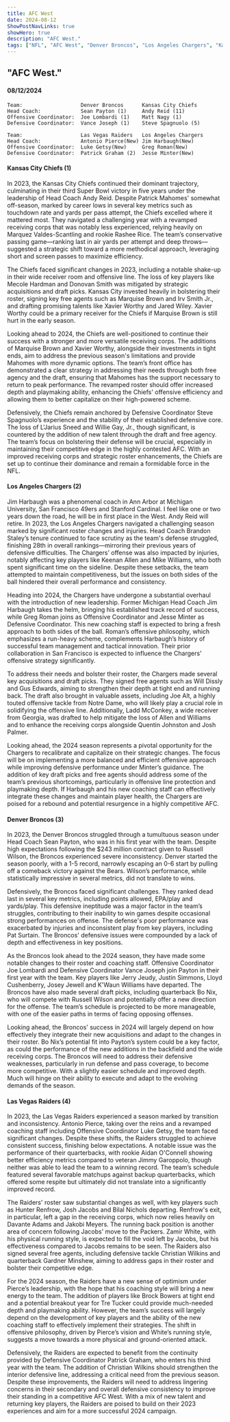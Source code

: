 ```yaml
---
title: AFC West
date: 2024-08-12
ShowPostNavLinks: true
showHero: true
description: "AFC West."
tags: ["NFL", "AFC West", "Denver Broncos", "Los Angeles Chargers", "Kansas City Chiefs", "Las Vegas Raiders", ] 
---
```

## "AFC West."
#### 08/12/2024 
    
    Team:                   Denver Broncos      Kansas City Chiefs  
    Head Coach:             Sean Payton (1)     Andy Reid (11)
    Offensive Coordinator:  Joe Lombardi (1)    Matt Nagy (1)
    Defensive Coordinator:  Vance Joseph (1)    Steve Spagnuolo (5)

    Team:                   Las Vegas Raiders   Los Angeles Chargers
    Head Coach:             Antonio Pierce(New) Jim Harbaugh(New)   
    Offensive Coordinator:  Luke Getsy(New)     Greg Roman(New)
    Defensive Coordinator:  Patrick Graham (2)  Jesse Minter(New)

#### Kansas City Chiefs (1)
In 2023, the Kansas City Chiefs continued their dominant trajectory, culminating in their third Super Bowl victory in five years under the leadership of Head Coach Andy Reid. Despite Patrick Mahomes' somewhat off-season, marked by career lows in several key metrics such as touchdown rate and yards per pass attempt, the Chiefs excelled where it mattered most. They navigated a challenging year with a revamped receiving corps that was notably less experienced, relying heavily on Marquez Valdes-Scantling and rookie Rashee Rice. The team’s conservative passing game—ranking last in air yards per attempt and deep throws—suggested a strategic shift toward a more methodical approach, leveraging short and screen passes to maximize efficiency.

The Chiefs faced significant changes in 2023, including a notable shake-up in their wide receiver room and offensive line. The loss of key players like Mecole Hardman and Donovan Smith was mitigated by strategic acquisitions and draft picks. Kansas City invested heavily in bolstering their roster, signing key free agents such as Marquise Brown and Irv Smith Jr., and drafting promising talents like Xavier Worthy and Jared Wiley. Xavier Worthy could be a primary receiver for the Chiefs if Marquise Brown is still hurt in the early season. 

Looking ahead to 2024, the Chiefs are well-positioned to continue their success with a stronger and more versatile receiving corps. The additions of Marquise Brown and Xavier Worthy, alongside their investments in tight ends, aim to address the previous season's limitations and provide Mahomes with more dynamic options. The team’s front office has demonstrated a clear strategy in addressing their needs through both free agency and the draft, ensuring that Mahomes has the support necessary to return to peak performance. The revamped roster should offer increased depth and playmaking ability, enhancing the Chiefs' offensive efficiency and allowing them to better capitalize on their high-powered scheme.

Defensively, the Chiefs remain anchored by Defensive Coordinator Steve Spagnuolo’s experience and the stability of their established defensive core. The loss of L'Jarius Sneed and Willie Gay, Jr., though significant, is countered by the addition of new talent through the draft and free agency. The team’s focus on bolstering their defense will be crucial, especially in maintaining their competitive edge in the highly contested AFC. With an improved receiving corps and strategic roster enhancements, the Chiefs are set up to continue their dominance and remain a formidable force in the NFL.

#### Los Angeles Chargers (2)
Jim Harbaugh was a phenomenal coach in Ann Arbor at Michigan University, San Francisco 49ers and Stanford Cardinal. I feel like one or two years down the road, he will be in first place in the West. Andy Reid will retire. In 2023, the Los Angeles Chargers navigated a challenging season marked by significant roster changes and injuries. Head Coach Brandon Staley’s tenure continued to face scrutiny as the team's defense struggled, finishing 28th in overall rankings—mirroring their previous years of defensive difficulties. The Chargers’ offense was also impacted by injuries, notably affecting key players like Keenan Allen and Mike Williams, who both spent significant time on the sideline. Despite these setbacks, the team attempted to maintain competitiveness, but the issues on both sides of the ball hindered their overall performance and consistency.

Heading into 2024, the Chargers have undergone a substantial overhaul with the introduction of new leadership. Former Michigan Head Coach Jim Harbaugh takes the helm, bringing his established track record of success, while Greg Roman joins as Offensive Coordinator and Jesse Minter as Defensive Coordinator. This new coaching staff is expected to bring a fresh approach to both sides of the ball. Roman’s offensive philosophy, which emphasizes a run-heavy scheme, complements Harbaugh’s history of successful team management and tactical innovation. Their prior collaboration in San Francisco is expected to influence the Chargers' offensive strategy significantly.

To address their needs and bolster their roster, the Chargers made several key acquisitions and draft picks. They signed free agents such as Will Dissly and Gus Edwards, aiming to strengthen their depth at tight end and running back. The draft also brought in valuable assets, including Joe Alt, a highly touted offensive tackle from Notre Dame, who will likely play a crucial role in solidifying the offensive line. Additionally, Ladd McConkey, a wide receiver from Georgia, was drafted to help mitigate the loss of Allen and Williams and to enhance the receiving corps alongside Quentin Johnston and Josh Palmer.

Looking ahead, the 2024 season represents a pivotal opportunity for the Chargers to recalibrate and capitalize on their strategic changes. The focus will be on implementing a more balanced and efficient offensive approach while improving defensive performance under Minter’s guidance. The addition of key draft picks and free agents should address some of the team’s previous shortcomings, particularly in offensive line protection and playmaking depth. If Harbaugh and his new coaching staff can effectively integrate these changes and maintain player health, the Chargers are poised for a rebound and potential resurgence in a highly competitive AFC.

#### Denver Broncos (3)
In 2023, the Denver Broncos struggled through a tumultuous season under Head Coach Sean Payton, who was in his first year with the team. Despite high expectations following the $243 million contract given to Russell Wilson, the Broncos experienced severe inconsistency. Denver started the season poorly, with a 1-5 record, narrowly escaping an 0-6 start by pulling off a comeback victory against the Bears. Wilson’s performance, while statistically impressive in several metrics, did not translate to wins. 

Defensively, the Broncos faced significant challenges. They ranked dead last in several key metrics, including points allowed, EPA/play and yards/play. This defensive ineptitude was a major factor in the team’s struggles, contributing to their inability to win games despite occasional strong performances on offense. The defense's poor performance was exacerbated by injuries and inconsistent play from key players, including Pat Surtain. The Broncos' defensive issues were compounded by a lack of depth and effectiveness in key positions.

As the Broncos look ahead to the 2024 season, they have made some notable changes to their roster and coaching staff. Offensive Coordinator Joe Lombardi and Defensive Coordinator Vance Joseph join Payton in their first year with the team. Key players like Jerry Jeudy, Justin Simmons, Lloyd Cushenberry, Josey Jewell and K'Waun Williams have departed. The Broncos have also made several draft picks, including quarterback Bo Nix, who will compete with Russell Wilson and potentially offer a new direction for the offense. The team’s schedule is projected to be more manageable, with one of the easier paths in terms of facing opposing offenses.

Looking ahead, the Broncos' success in 2024 will largely depend on how effectively they integrate their new acquisitions and adapt to the changes in their roster. Bo Nix’s potential fit into Payton’s system could be a key factor, as could the performance of the new additions in the backfield and the wide receiving corps. The Broncos will need to address their defensive weaknesses, particularly in run defense and pass coverage, to become more competitive. With a slightly easier schedule and improved depth. Much will hinge on their ability to execute and adapt to the evolving demands of the season.

#### Las Vegas Raiders (4)
In 2023, the Las Vegas Raiders experienced a season marked by transition and inconsistency. Antonio Pierce, taking over the reins and a revamped coaching staff including Offensive Coordinator Luke Getsy, the team faced significant changes. Despite these shifts, the Raiders struggled to achieve consistent success, finishing below expectations. A notable issue was the performance of their quarterbacks, with rookie Aidan O'Connell showing better efficiency metrics compared to veteran Jimmy Garoppolo, though neither was able to lead the team to a winning record. The team’s schedule featured several favorable matchups against backup quarterbacks, which offered some respite but ultimately did not translate into a significantly improved record.

The Raiders' roster saw substantial changes as well, with key players such as Hunter Renfrow, Josh Jacobs and Bilal Nichols departing. Renfrow's exit, in particular, left a gap in the receiving corps, which now relies heavily on Davante Adams and Jakobi Meyers. The running back position is another area of concern following Jacobs' move to the Packers. Zamir White, with his physical running style, is expected to fill the void left by Jacobs, but his effectiveness compared to Jacobs remains to be seen. The Raiders also signed several free agents, including defensive tackle Christian Wilkins and quarterback Gardner Minshew, aiming to address gaps in their roster and bolster their competitive edge.

For the 2024 season, the Raiders have a new sense of optimism under Pierce’s leadership, with the hope that his coaching style will bring a new energy to the team. The addition of players like Brock Bowers at tight end and a potential breakout year for Tre Tucker could provide much-needed depth and playmaking ability. However, the team’s success will largely depend on the development of key players and the ability of the new coaching staff to effectively implement their strategies. The shift in offensive philosophy, driven by Pierce’s vision and White’s running style, suggests a move towards a more physical and ground-oriented attack.

Defensively, the Raiders are expected to benefit from the continuity provided by Defensive Coordinator Patrick Graham, who enters his third year with the team. The addition of Christian Wilkins should strengthen the interior defensive line, addressing a critical need from the previous season. Despite these improvements, the Raiders will need to address lingering concerns in their secondary and overall defensive consistency to improve their standing in a competitive AFC West. With a mix of new talent and returning key players, the Raiders are poised to build on their 2023 experiences and aim for a more successful 2024 campaign.


